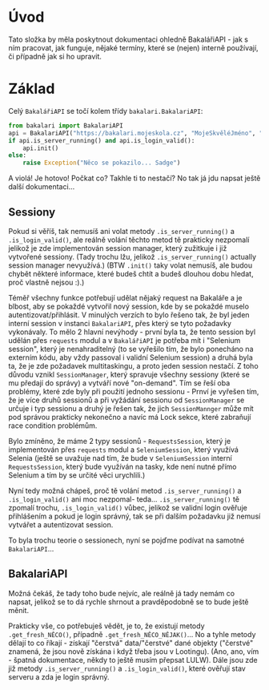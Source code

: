 # Úvod
Tato složka by měla poskytnout dokumentaci ohledně BakalářiAPI - jak s ním pracovat, jak funguje, nějaké termíny, které se (nejen) interně používají, či případně jak si ho upravit.

# Základ
Celý `BakalářiAPI` se točí kolem třídy `bakalari.BakalariAPI`:
```py
from bakalari import BakalariAPI
api = BakalariAPI("https://bakalari.mojeskola.cz", "MojeSkvěléJméno", "MojeSuperTajnéHeslo")
if api.is_server_running() and api.is_login_valid():
    api.init()
else:
    raise Exception("Něco se pokazilo... Sadge")
```
A violá! Je hotovo! Počkat co? Takhle ti to nestačí? No tak já jdu napsat ještě další dokumentaci...

## Sessiony
Pokud si věříš, tak nemusíš ani volat metody `.is_server_running()` a `.is_login_valid()`, ale reálně volání těchto metod tě prakticky nezpomalí jelikož je zde implementován session manager, který zužitkuje i již vytvořené sessiony. (Tady trochu lžu, jelikož `.is_server_running()` actually session manager nevyužívá.) (BTW `.init()` taky volat nemusíš, ale budou chybět některé informace, které budeš chtít a budeš dlouhou dobu hledat, proč vlastně nejsou :).)

Téměř všechny funkce potřebují udělat nějaký request na Bakaláře a je blbost, aby se pokaždé vytvořil nový session, kde by se pokaždé muselo autentizovat/přihlásit. V minulých verzích to bylo řešeno tak, že byl jeden interní session v instanci `BakalariAPI`, přes který se tyto požadavky vykonávaly. To mělo 2 hlavní nevýhody - první byla ta, že tento session byl udělán přes `requests` modul a v `BakalářiAPI` je potřeba mít i "Selenium session", který je nenahraditelný (to se vyřešilo tím, že bylo ponecháno na externím kódu, aby vždy passoval i validní Selenium session) a druhá byla ta, že je zde požadavek multitaskingu, a proto jeden session nestačí. Z toho důvodu vznikl `SessionManager`, který spravuje všechny sessiony (které se mu předají do správy) a vytváří nové "on-demand". Tím se řeší oba problémy, které zde byly při použití jednoho sessionu - Prnví je vyřešen tím, že je více druhů sessionů a při vyžádání sessionu od `SessionManager` se určuje i typ sessionu a druhý je řešen tak, že jich `SessionMannger` může mít pod správou prakticky nekonečno a navíc má Lock sekce, které zabraňují race condition problémům.

Bylo zmíněno, že máme 2 typy sessionů - `RequestsSession`, který je implementován přes `requests` modul a `SeleniumSession`, který využívá Selenia (ještě se uvažuje nad tím, že bude v `SeleniumSession` interní `RequestsSession`, který bude využíván na tasky, kde není nutné přímo Selenium a tím by se určité věci urychlili.)

Nyní tedy možná chápeš, proč tě volání metod `.is_server_running()` a `.is_login_valid()` ani moc nezpomal- teda... `.is_server_running()` tě zpomalí trochu, `.is_login_valid()` vůbec, jelikož se validní login ověřuje přihlášením a pokud je login správný, tak se při dalším požadavku již nemusí vytvářet a autentizovat session.

To byla trochu teorie o sessionech, nyní se pojďme podívat na samotné `BakalariAPI`...

## BakalariAPI
Možná čekáš, že tady toho bude nejvíc, ale reálně já tady nemám co napsat, jelikož se to dá rychle shrnout a pravděpodobně se to bude ještě měnit.

Prakticky vše, co potřebuješ vědět, je to, že existují metody `.get_fresh_NĚCO()`, případně `.get_fresh_NĚCO_NĚJAK()`... No a tyhle metody dělají to co říkají - získají "čerstvá" data/"čerstvé" dané objekty ("čerstvé" znamená, že jsou nově získána i když třeba jsou v Lootingu). (Ano, ano, vím - špatná dokumentace, někdy to ještě musím přepsat LULW). Dále jsou zde již metody `.is_server_running()` a `.is_login_valid()`, které ověřují stav serveru a zda je login správný.